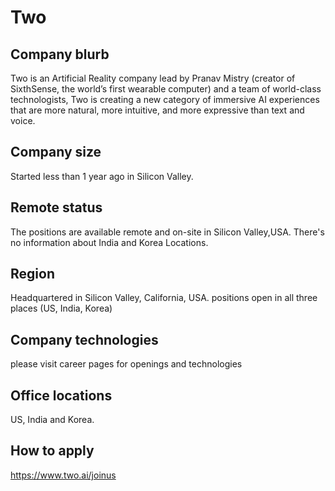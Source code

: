 # Two

## Company blurb

Two is an Artificial Reality company lead by Pranav Mistry (creator of SixthSense, the world’s first wearable computer) and a team of world-class technologists, Two is creating a new category of immersive AI experiences that are more natural, more intuitive, and more expressive than text and voice.

## Company size 

Started less than 1 year ago in Silicon Valley.

## Remote status
The positions are available remote and on-site in Silicon Valley,USA. 
There's no information about India and Korea Locations. 

## Region

Headquartered in Silicon Valley, California, USA.
positions open in all three places (US, India, Korea)

## Company technologies

please visit career pages for openings and technologies

## Office locations

US, India and Korea.

## How to apply

https://www.two.ai/joinus

